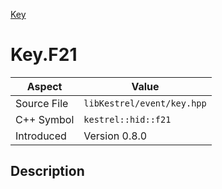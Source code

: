 [Key](index)
# Key.F21
| Aspect | Value |
| --- | --- |
| Source File | `libKestrel/event/key.hpp` |
| C++ Symbol | `kestrel::hid::f21` |
| Introduced | Version 0.8.0 |
## Description

